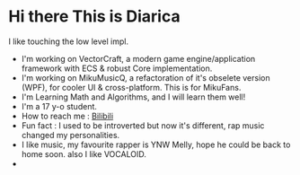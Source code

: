 # Hi there This is Diarica

I like touching the low level impl.

- I'm working on VectorCraft, a modern game engine/application framework with ECS & robust Core implementation. 
- I'm working on MikuMusicQ, a refactoration of it's obselete version (WPF), for cooler UI & cross-platform. This is for MikuFans.
- I'm Learning Math and Algorithms, and I will learn them well!
- I'm a 17 y-o student.
- How to reach me : [Bilibili](https://space.bilibili.com/1268661715?spm_id_from=333.1296.0.0)
- Fun fact : I used to be introverted but now it's different, rap music changed my personalities.
- I like music, my favourite rapper is YNW Melly, hope he could be back to home soon. also I like VOCALOID.
- 

